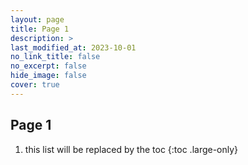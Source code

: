 ```yaml
---
layout: page
title: Page 1
description: >
last_modified_at: 2023-10-01
no_link_title: false 
no_excerpt: false 
hide_image: false
cover: true
---
```


## Page 1

1. this list will be replaced by the toc
{:toc .large-only}
